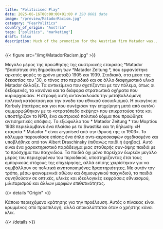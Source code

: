 ```yaml
---
title: "Politicised Play"
date: 2025-06-16T00:00:00+01:00 # ISO 8601 date
image: "/preview/MatadorRacism.jpg"
category: "FearPolitics"
country_of_origin: "Austria"
tags: ["politics", "marketing"]
draft: false
description: Much of the promotion for the Austrian firm Matador was...
---
```




{{< figure src="/img/MatadorRacism.jpg" >}}

Μεγάλο μέρος της προώθησης της αυστριακής εταιρείας *Matador *βασίστηκε στη δημοσίευση των *Matador Zeitung *, που εμφανίστηκε αρκετές φορές το χρόνο μεταξύ 1905 και 1939. Σταδιακά, στα μέσα της δεκαετίας του '30, ο τόνος στο περιοδικό και σε άλλο διαφημιστικό υλικό Matador άλλαξε. Τα αντικείμενα που σχετίζονται με τον πόλεμο, όπως οι δεξαμενές, τα κανόνια και τα διάφορα στρατιωτικά οχήματα που κυριαρχούσαν. Η στροφή αυτή αντανακλούσε την μεταβαλλόμενη πολιτική κατάσταση και την άνοδο του εθνικού σοσιαλισμού. Η οικογένεια Korbuly (πατέρας και γιοι που συνέχισαν την επιχείρηση μετά από αυτόν) συμμορφώθηκαν με το «στρατόπεδο σκέψης» που επικρατούσε τότε και υποστήριζαν το NPD, ένα αυστριακό πολιτικό κόμμα που προώθησε αντισημιτικές απόψεις. Το εξώφυλλο του * Matador Zeitung * του Μαρτίου 1938 περιελάμβανε ένα πλαίσιο με το Swastika και τη δήλωση: «Η εταιρεία * Matador * είναι aryanised από την ίδρυσή της το 1903». Το κάλυμμα παρουσίασε επίσης ένα όπλο αντι-αεροσκαφών σχεδιασμένο και υποβλήθηκε από τον Albert Draschinsky (πιθανώς παιδί ή έφηβος). Αυτό είναι ένα χαρακτηριστικό παράδειγμα μιας σταθερής συν-όψης παιδιά με το πρόσχημα του παιχνιδιού. Τα παιδιά όχι μόνο παρείχαν δωρεάν μεγάλο μέρος του περιεχομένου του περιοδικού, υποστηρίζοντας έτσι τους εμπορικούς στόχους της επιχείρησης, αλλά επίσης χειρίστηκαν για να συμβάλλουν σε πολιτικά κινητοποιημένες δραστηριότητες. Με αυτόν τον τρόπο, μέσω φαινομενικά αθώου και δημιουργικού παιχνιδιού, τα παιδιά συνηθούσαν σε οπτικές, υλικές και ιδεολογικές εκφράσεις εθνικισμού, μιλιταρισμού και άλλων μορφών επιθετικότητας.

{{< details "Origin" >}}

Κάποιο περιεχόμενο κράτησης για την προέλευση. Αυτός ο πίνακας είναι κρυμμένος από προεπιλογή, αλλά αποκαλύπτεται όταν ο χρήστης κάνει κλικ.

{{< /details >}}

